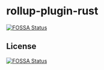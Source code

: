 # rollup-plugin-rust
[![FOSSA Status](https://app.fossa.io/api/projects/git%2Bgithub.com%2FDrSensor%2Frollup-plugin-rust.svg?type=shield)](https://app.fossa.io/projects/git%2Bgithub.com%2FDrSensor%2Frollup-plugin-rust?ref=badge_shield)



## License
[![FOSSA Status](https://app.fossa.io/api/projects/git%2Bgithub.com%2FDrSensor%2Frollup-plugin-rust.svg?type=large)](https://app.fossa.io/projects/git%2Bgithub.com%2FDrSensor%2Frollup-plugin-rust?ref=badge_large)